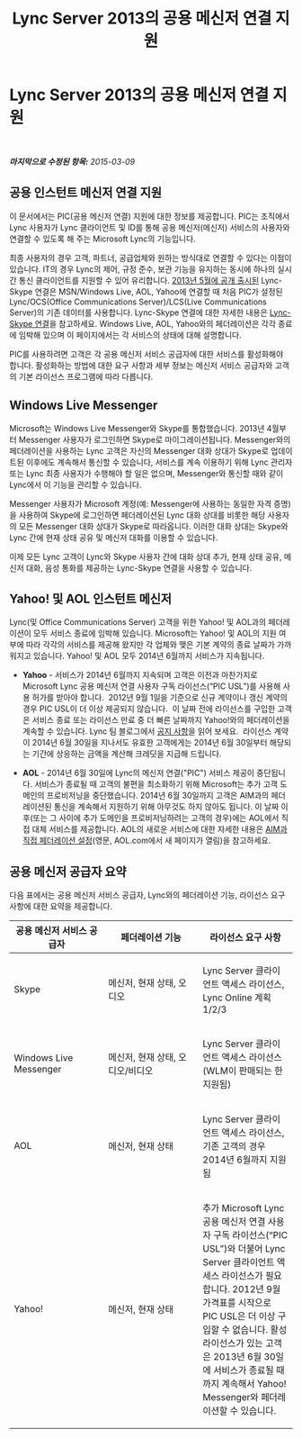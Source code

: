 ﻿---
title: Lync Server 2013의 공용 메신저 연결 지원
TOCTitle: Lync Server 2013의 공용 메신저 연결 지원
ms:assetid: 9c6eb500-647b-4ccd-a00e-2b8dd7c44a76
ms:mtpsurl: https://technet.microsoft.com/ko-kr/library/Dn458579(v=OCS.15)
ms:contentKeyID: 59602778
ms.date: 08/24/2015
mtps_version: v=OCS.15
ms.translationtype: HT
---

# Lync Server 2013의 공용 메신저 연결 지원

 

_**마지막으로 수정된 항목:** 2015-03-09_

## 공용 인스턴트 메신저 연결 지원

이 문서에서는 PIC(공용 메신저 연결) 지원에 대한 정보를 제공합니다. PIC는 조직에서 Lync 사용자가 Lync 클라이언트 및 ID를 통해 공용 메신저(메신저) 서비스의 사용자와 연결할 수 있도록 해 주는 Microsoft Lync의 기능입니다.

최종 사용자의 경우 고객, 파트너, 공급업체와 원하는 방식대로 연결할 수 있다는 이점이 있습니다. IT의 경우 Lync의 제어, 규정 준수, 보관 기능을 유지하는 동시에 하나의 실시간 통신 클라이언트를 지원할 수 있어 유리합니다. [2013년 5월에 공개 출시된](http://blogs.technet.com/b/lync/archive/2013/05/23/lync-skype-connectivity-available-today.aspx) Lync-Skype 연결은 MSN/Windows Live, AOL, Yahoo에 연결할 때 처음 PIC가 설정된 Lync/OCS(Office Communications Server)/LCS(Live Communications Server)의 기존 데이터를 사용합니다. Lync-Skype 연결에 대한 자세한 내용은 [Lync-Skype 연결](http://office.microsoft.com/en-us/lync/lync-skype-connectivity-fx103789635.aspx)을 참고하세요. Windows Live, AOL, Yahoo와의 페더레이션은 각각 종료에 임박해 있으며 이 페이지에서는 각 서비스의 상태에 대해 설명합니다.

PIC를 사용하려면 고객은 각 공용 메신저 서비스 공급자에 대한 서비스를 활성화해야 합니다. 활성화하는 방법에 대한 요구 사항과 세부 정보는 메신저 서비스 공급자와 고객의 기본 라이선스 프로그램에 따라 다릅니다.

## Windows Live Messenger

Microsoft는 Windows Live Messenger와 Skype를 통합했습니다. 2013년 4월부터 Messenger 사용자가 로그인하면 Skype로 마이그레이션됩니다. Messenger와의 페더레이션을 사용하는 Lync 고객은 자신의 Messenger 대화 상대가 Skype로 업데이트된 이후에도 계속해서 통신할 수 있습니다, 서비스를 계속 이용하기 위해 Lync 관리자 또는 Lync 최종 사용자가 수행해야 할 일은 없으며, Messenger와 통신할 때와 같이 Lync에서 이 기능을 관리할 수 있습니다. 

Messenger 사용자가 Microsoft 계정(예: Messenger에 사용하는 동일한 자격 증명)을 사용하여 Skype에 로그인하면 페더레이션된 Lync 대화 상대를 비롯한 해당 사용자의 모든 Messenger 대화 상대가 Skype로 따라옵니다. 이러한 대화 상대는 Skype와 Lync 간에 현재 상태 공유 및 메신저 대화를 이용할 수 있습니다.

이제 모든 Lync 고객이 Lync와 Skype 사용자 간에 대화 상대 추가, 현재 상태 공유, 메신저 대화, 음성 통화를 제공하는 Lync-Skype 연결을 사용할 수 있습니다.

## Yahoo\! 및 AOL 인스턴트 메신저

Lync(및 Office Communications Server) 고객을 위한 Yahoo\! 및 AOL과의 페더레이션이 모두 서비스 종료에 임박해 있습니다. Microsoft는 Yahoo\! 및 AOL의 지원 여부에 따라 각각의 서비스를 제공해 왔지만 각 업체와 맺은 기본 계약의 종료 날짜가 가까워지고 있습니다. Yahoo\! 및 AOL 모두 2014년 6월까지 서비스가 지속됩니다.

  - **Yahoo** - 서비스가 2014년 6월까지 지속되며 고객은 이전과 마찬가지로 Microsoft Lync 공용 메신저 연결 사용자 구독 라이선스(“PIC USL”)를 사용해 사용 허가를 받아야 합니다.  2012년 9월 1일을 기준으로 신규 계약이나 갱신 계약의 경우 PIC USL이 더 이상 제공되지 않습니다.  이 날짜 전에 라이선스를 구입한 고객은 서비스 종료 또는 라이선스 만료 중 더 빠른 날짜까지 Yahoo\!와의 페더레이션을 계속할 수 있습니다. Lync 팀 블로그에서 [공지 사항](http://blogs.technet.com/b/lync/archive/2012/11/26/lync-and-yahoo-federation-end-of-life.aspx)을 읽어 보세요.  라이선스 계약이 2014년 6월 30일을 지나서도 유효한 고객에게는 2014년 6월 30일부터 해당되는 기간에 상응하는 금액을 계산해 크레딧을 지급해 드립니다.

  - **AOL** - 2014년 6월 30일에 Lync의 메신저 연결("PIC") 서비스 제공이 중단됩니다. 서비스가 종료될 때 고객의 불편을 최소화하기 위해 Microsoft는 추가 고객 도메인의 프로비저닝을 중단했습니다. 2014년 6월 30일까지 고객은 AIM과의 페더레이션된 통신을 계속해서 지원하기 위해 아무것도 하지 않아도 됩니다. 이 날짜 이후(또는 그 사이에 추가 도메인을 프로비저닝하려는 고객의 경우)에는 AOL에서 직접 대체 서비스를 제공합니다. AOL의 새로운 서비스에 대한 자세한 내용은 [AIM과 직접 페더레이션 설정](http://aimenterprise.aol.com/pic.php)(영문, AOL.com에서 새 페이지가 열림)을 참고하세요.

## 공용 메신저 공급자 요약

다음 표에서는 공용 메신저 서비스 공급자, Lync와의 페더레이션 기능, 라이선스 요구 사항에 대한 요약을 제공합니다.


<table>
<colgroup>
<col style="width: 33%" />
<col style="width: 33%" />
<col style="width: 33%" />
</colgroup>
<thead>
<tr class="header">
<th>공용 메신저 서비스 공급자</th>
<th>페더레이션 기능</th>
<th>라이선스 요구 사항</th>
</tr>
</thead>
<tbody>
<tr class="odd">
<td><p>Skype</p></td>
<td><p>메신저, 현재 상태, 오디오</p></td>
<td><p>Lync Server 클라이언트 액세스 라이선스, Lync Online 계획 1/2/3</p></td>
</tr>
<tr class="even">
<td><p>Windows Live Messenger</p></td>
<td><p>메신저, 현재 상태, 오디오/비디오</p></td>
<td><p>Lync Server 클라이언트 액세스 라이선스(WLM이 판매되는 한 지원됨)</p></td>
</tr>
<tr class="odd">
<td><p>AOL</p></td>
<td><p>메신저, 현재 상태</p></td>
<td><p>Lync Server 클라이언트 액세스 라이선스, 기존 고객의 경우 2014년 6월까지 지원됨</p></td>
</tr>
<tr class="even">
<td><p>Yahoo!</p></td>
<td><p>메신저, 현재 상태</p></td>
<td><p>추가 Microsoft Lync 공용 메신저 연결 사용자 구독 라이선스(“PIC USL”)와 더불어 Lync Server 클라이언트 액세스 라이선스가 필요합니다. 2012년 9월 가격표를 시작으로 PIC USL은 더 이상 구입할 수 없습니다. 활성 라이선스가 있는 고객은 2013년 6월 30일에 서비스가 종료될 때까지 계속해서 Yahoo! Messenger와 페더레이션할 수 있습니다.</p></td>
</tr>
</tbody>
</table>

